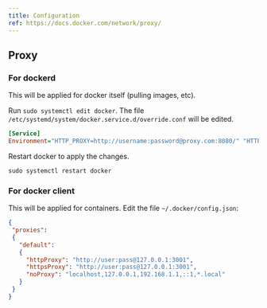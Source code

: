 ```yaml
---
title: Configuration
ref: https://docs.docker.com/network/proxy/
---
```


## Proxy

### For dockerd

This will be applied for docker itself (pulling images, etc).

Run `sudo systemctl edit docker`.
The file `/etc/systemd/system/docker.service.d/override.conf` will be edited.

```ini
[Service]
Environment="HTTP_PROXY=http://username:password@proxy.com:8080/" "HTTPS_PROXY=http://username:password@proxy.com:8080/" "NO_PROXY=localhost,127.0.0.1,192.168.1.1,::1,*.local"
```

Restart docker to apply the changes.

```shell
sudo systemctl restart docker
```

### For docker client

This will be applied for containers.
Edit the file `~/.docker/config.json`:

```json
{
 "proxies":
 {
   "default":
   {
     "httpProxy": "http://user:pass@127.0.0.1:3001",
     "httpsProxy": "http://user:pass@127.0.0.1:3001",
     "noProxy": "localhost,127.0.0.1,192.168.1.1,::1,*.local"
   }
 }
}
```
